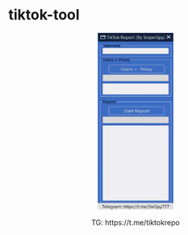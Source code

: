 # tiktok-tool
<p align="center"><img src="logo.png" width="150px" height="350px" alt="insta logo"></p>
<div align="center">
TG:  https://t.me/tiktokrepo

